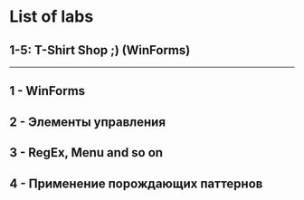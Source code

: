 # List of labs

## 1-5: T-Shirt Shop ;) (WinForms)
---
1 - WinForms
--
2 - Элементы управления
--
3 - RegEx, Menu and so on
--
4 - Применение порождающих паттернов
--

